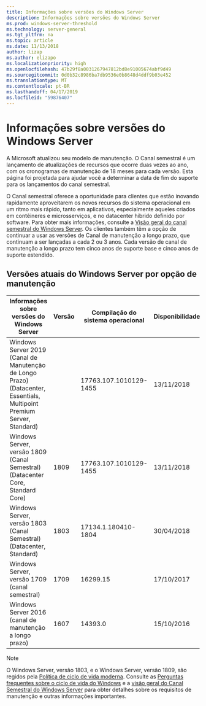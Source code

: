 ```yaml
---
title: Informações sobre versões do Windows Server
description: Informações sobre versões do Windows Server
ms.prod: windows-server-threshold
ms.technology: server-general
ms.tgt_pltfrm: na
ms.topic: article
ms.date: 11/13/2018
author: lizap
ms.author: elizapo
ms.localizationpriority: high
ms.openlocfilehash: 47b29f8a0031267947812bd8e91005674abf9d49
ms.sourcegitcommit: 0d0b32c8986ba7db9536e0b8648d4ddf9b03e452
ms.translationtype: MT
ms.contentlocale: pt-BR
ms.lasthandoff: 04/17/2019
ms.locfileid: "59876407"
---
```

# <a name="windows-server-release-information"></a>Informações sobre versões do Windows Server

A Microsoft atualizou seu modelo de manutenção. O Canal semestral é um lançamento de atualizações de recursos que ocorre duas vezes ao ano, com os cronogramas de manutenção de 18 meses para cada versão. Esta página foi projetada para ajudar você a determinar a data de fim do suporte para os lançamentos do canal semestral.

O Canal semestral oferece a oportunidade para clientes que estão inovando rapidamente aproveitarem os novos recursos do sistema operacional em um ritmo mais rápido, tanto em aplicativos, especialmente aqueles criados em contêineres e microsserviços, e no datacenter híbrido definido por software. Para obter mais informações, consulte a [Visão geral do canal semestral do Windows Server](semi-annual-channel-overview.md). Os clientes também têm a opção de continuar a usar as versões de Canal de manutenção a longo prazo, que continuam a ser lançadas a cada 2 ou 3 anos. Cada versão de canal de manutenção a longo prazo tem cinco anos de suporte base e cinco anos de suporte estendido.


## <a name="windows-server-current-versions-by-servicing-option"></a>Versões atuais do Windows Server por opção de manutenção

| Informações sobre versões do Windows Server | Versão | Compilação do sistema operacional | Disponibilidade |Data de término do suporte base|Data de término do suporte estendido|
|----------------|---------|----------|----------|---------|----------|
|Windows Server 2019 (Canal de Manutenção de Longo Prazo)(Datacenter, Essentials, Multipoint Premium Server, Standard)||17763.107.1010129-1455|13/11/2018|09/01/2024|09/01/2029|
|Windows Server, versão 1809 (Canal Semestral) (Datacenter Core, Standard Core)|1809|17763.107.1010129-1455|13/11/2018|11/05/2020|Observação de revisão|
| Windows Server, versão 1803 (Canal Semestral) (Datacenter, Standard)| 1803 |17134.1.180410-1804 |30/04/2018| 11/12/2019|Observação de revisão|
| Windows Server, versão 1709 (canal semestral)| 1709 | 16299.15|   17/10/2017|09/04/2019|N/D|
| Windows Server 2016 (canal de manutenção a longo prazo)| 1607 | 14393.0 | 15/10/2016 |11/01/2022| 11/01/2027|

>[!NOTE]
> O Windows Server, versão 1803, e o Windows Server, versão 1809, são regidos pela [Política de ciclo de vida moderna](https://support.microsoft.com/help/30881). Consulte as [Perguntas frequentes sobre o ciclo de vida do Windows](https://support.microsoft.com/help/18581/lifecycle-faq-windows-products) e a [visão geral do Canal Semestral do Windows Server](semi-annual-channel-overview.md) para obter detalhes sobre os requisitos de manutenção e outras informações importantes.
